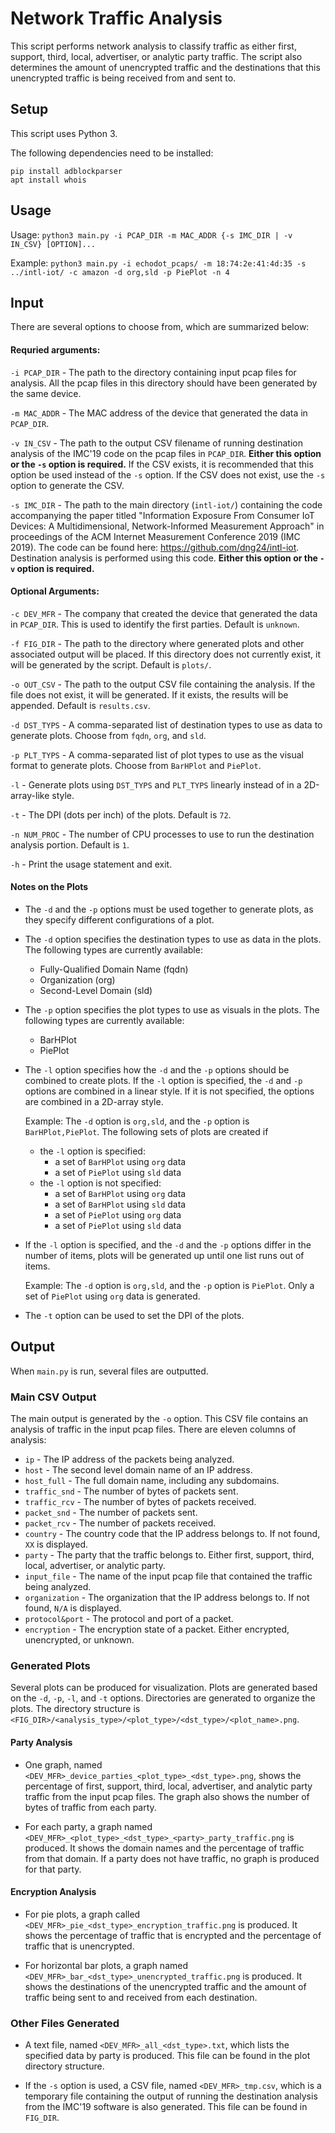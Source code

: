 # Network Traffic Analysis

This script performs network analysis to classify traffic as either first, support, third, local, advertiser, or analytic party traffic. The script also determines the amount of unencrypted traffic and the destinations that this unencrypted traffic is being received from and sent to.

## Setup

This script uses Python 3.

The following dependencies need to be installed:

```
pip install adblockparser
apt install whois
```

## Usage
Usage: `python3 main.py -i PCAP_DIR -m MAC_ADDR {-s IMC_DIR | -v IN_CSV} [OPTION]...`

Example: `python3 main.py -i echodot_pcaps/ -m 18:74:2e:41:4d:35 -s ../intl-iot/ -c amazon -d org,sld -p PiePlot -n 4`

## Input

There are several options to choose from, which are summarized below:

#### Requried arguments:

`-i PCAP_DIR` - The path to the directory containing input pcap files for analysis. All the pcap files in this directory should have been generated by the same device.

`-m MAC_ADDR` - The MAC address of the device that generated the data in `PCAP_DIR`.

`-v IN_CSV` - The path to the output CSV filename of running destination analysis of the IMC'19 code on the pcap files in `PCAP_DIR`. **Either this option or the `-s` option is required.** If the CSV exists, it is recommended that this option be used instead of the `-s` option. If the CSV does not exist, use the `-s` option to generate the CSV.

`-s IMC_DIR` - The path to the main directory (`intl-iot/`) containing the code accompanying the paper titled "Information Exposure From Consumer IoT Devices: A Multidimensional, Network-Informed Measurement Approach" in proceedings of the ACM Internet Measurement Conference 2019 (IMC 2019). The code can be found here: https://github.com/dng24/intl-iot. Destination analysis is performed using this code. **Either this option or the `-v` option is required.**

#### Optional Arguments:

`-c DEV_MFR` - The company that created the device that generated the data in `PCAP_DIR`. This is used to identify the first parties. Default is `unknown`.

`-f FIG_DIR` - The path to the directory where generated plots and other associated output will be placed. If this directory does not currently exist, it will be generated by the script. Default is `plots/`.

`-o OUT_CSV` - The path to the output CSV file containing the analysis. If the file does not exist, it will be generated. If it exists, the results will be appended. Default is `results.csv`.

`-d DST_TYPS` - A comma-separated list of destination types to use as data to generate plots. Choose from `fqdn`, `org`, and `sld`.

`-p PLT_TYPS` - A comma-separated list of plot types to use as the visual format to generate plots. Choose from `BarHPlot` and `PiePlot`.

`-l` - Generate plots using `DST_TYPS` and `PLT_TYPS` linearly instead of in a 2D-array-like style.

`-t` - The DPI (dots per inch) of the plots. Default is `72`.

`-n NUM_PROC` - The number of CPU processes to use to run the destination analysis portion. Default is `1`.

`-h` - Print the usage statement and exit.

#### Notes on the Plots

- The `-d` and the `-p` options must be used together to generate plots, as they specify different configurations of a plot.

- The `-d` option specifies the destination types to use as data in the plots. The following types are currently available:
  - Fully-Qualified Domain Name (fqdn)
  - Organization (org)
  - Second-Level Domain (sld)

- The `-p` option specifies the plot types to use as visuals in the plots. The following types are currently available:
  - BarHPlot
  - PiePlot

- The `-l` option specifies how the `-d` and the `-p` options should be combined to create plots. If the `-l` option is specified, the `-d` and `-p` options are combined in a linear style. If it is not specified, the options are combined in a 2D-array style.
  
  Example: The `-d` option is `org,sld`, and the `-p` option is `BarHPlot,PiePlot`. The following sets of plots are created if
  - the `-l` option is specified:
    - a set of `BarHPlot` using `org` data
    - a set of `PiePlot` using `sld` data
  - the `-l` option is not specified:
    - a set of `BarHPlot` using `org` data
    - a set of `BarHPlot` using `sld` data
    - a set of `PiePlot` using `org` data
    - a set of `PiePlot` using `sld` data

- If the `-l` option is specified, and the `-d` and the `-p` options differ in the number of items, plots will be generated up until one list runs out of items.
  
  Example: The `-d` option is `org,sld`, and the `-p` option is `PiePlot`. Only a set of `PiePlot` using `org` data is generated.

- The `-t` option can be used to set the DPI of the plots.

## Output

When `main.py` is run, several files are outputted.

### Main CSV Output

The main output is generated by the `-o` option. This CSV file contains an analysis of traffic in the input pcap files. There are eleven columns of analysis:

- `ip` - The IP address of the packets being analyzed.
- `host` - The second level domain name of an IP address.
- `host_full` - The full domain name, including any subdomains.
- `traffic_snd` - The number of bytes of packets sent.
- `traffic_rcv` - The number of bytes of packets received.
- `packet_snd` - The number of packets sent.
- `packet_rcv` - The number of packets received.
- `country` - The country code that the IP address belongs to. If not found, `XX` is displayed.
- `party` - The party that the traffic belongs to. Either first, support, third, local, advertiser, or analytic party.
- `input_file` - The name of the input pcap file that contained the traffic being analyzed.
- `organization` - The organization that the IP address belongs to. If not found, `N/A` is displayed.
- `protocol&port` - The protocol and port of a packet.
- `encryption` - The encryption state of a packet. Either encrypted, unencrypted, or unknown.

### Generated Plots

Several plots can be produced for visualization. Plots are generated based on the `-d`, `-p`, `-l`, and `-t` options. Directories are generated to organize the plots. The directory structure is `<FIG_DIR>/<analysis_type>/<plot_type>/<dst_type>/<plot_name>.png`.

#### Party Analysis

- One graph, named `<DEV_MFR>_device_parties_<plot_type>_<dst_type>.png`, shows the percentage of first, support, third, local, advertiser, and analytic party traffic from the input pcap files. The graph also shows the number of bytes of traffic from each party.

- For each party, a graph named `<DEV_MFR>_<plot_type>_<dst_type>_<party>_party_traffic.png` is produced. It shows the domain names and the percentage of traffic from that domain. If a party does not have traffic, no graph is produced for that party.

#### Encryption Analysis

- For pie plots, a graph called `<DEV_MFR>_pie_<dst_type>_encryption_traffic.png` is produced. It shows the percentage of traffic that is encrypted and the percentage of traffic that is unencrypted.

- For horizontal bar plots, a graph named `<DEV_MFR>_bar_<dst_type>_unencrypted_traffic.png` is produced. It shows the destinations of the unencrypted traffic and the amount of traffic being sent to and received from each destination.

### Other Files Generated

- A text file, named `<DEV_MFR>_all_<dst_type>.txt`, which lists the specified data by party is produced. This file can be found in the plot directory structure.

- If the `-s` option is used, a CSV file, named `<DEV_MFR>_tmp.csv`, which is a temporary file containing the output of running the destination analysis from the IMC'19 software is also generated. This file can be found in `FIG_DIR`.

